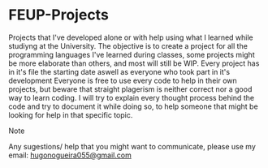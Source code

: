 # FEUP-Projects
Projects that I've developed alone or with help using what I learned while studiyng at the University.
The objective is to create a project for all the programming languages I've learned during classes, some projects might be more elaborate than others, and most will still be WIP.
Every project has in it's file the starting date aswell as everyone who took part in it's development
Everyone is free to use every code to help in their own projects, but beware that straight plagerism is neither correct nor a good way to learn coding.
I will try to explain every thought process behind the code and try to document it while doing so, to help someone that might be looking for help in that specific topic.
> [!NOTE]
> Any sugestions/ help that you might want to communicate, please use my email: hugonogueira055@gmail.com

